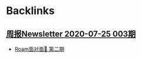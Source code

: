 
# Backlinks
## [周报Newsletter 2020-07-25 003期](<周报Newsletter 2020-07-25 003期.md>)
- [Roam面对面🍜 第二期](<Roam面对面🍜 第二期.md>)

